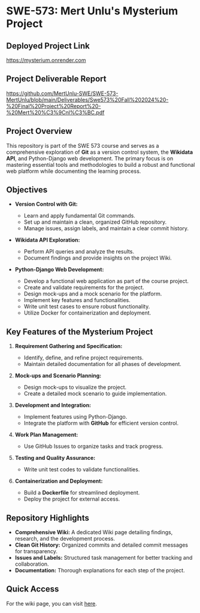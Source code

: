 # SWE-573: Mert Unlu's Mysterium Project
## Deployed Project Link
https://mysterium.onrender.com

## Project Deliverable Report
https://github.com/MertUnlu-SWE/SWE-573-MertUnlu/blob/main/Deliverables/Swe573%20Fall%202024%20-%20Final%20Project%20Report%20-%20Mert%20%C3%9Cnl%C3%BC.pdf

## Project Overview

This repository is part of the SWE 573 course and serves as a comprehensive exploration of **Git** as a version control system, the **Wikidata API**, and Python-Django web development. The primary focus is on mastering essential tools and methodologies to build a robust and functional web platform while documenting the learning process.

## Objectives

- **Version Control with Git:**
  - Learn and apply fundamental Git commands.
  - Set up and maintain a clean, organized GitHub repository.
  - Manage issues, assign labels, and maintain a clear commit history.

- **Wikidata API Exploration:**
  - Perform API queries and analyze the results.
  - Document findings and provide insights on the project Wiki.

- **Python-Django Web Development:**
  - Develop a functional web application as part of the course project.
  - Create and validate requirements for the project.
  - Design mock-ups and a mock scenario for the platform.
  - Implement key features and functionalities.
  - Write unit test cases to ensure robust functionality.
  - Utilize Docker for containerization and deployment.

## Key Features of the Mysterium Project

1. **Requirement Gathering and Specification:**
   - Identify, define, and refine project requirements.
   - Maintain detailed documentation for all phases of development.

2. **Mock-ups and Scenario Planning:**
   - Design mock-ups to visualize the project.
   - Create a detailed mock scenario to guide implementation.

3. **Development and Integration:**
   - Implement features using Python-Django.
   - Integrate the platform with **GitHub** for efficient version control.

4. **Work Plan Management:**
   - Use GitHub Issues to organize tasks and track progress.

5. **Testing and Quality Assurance:**
   - Write unit test codes to validate functionalities.

6. **Containerization and Deployment:**
   - Build a **Dockerfile** for streamlined deployment.
   - Deploy the project for external access.

## Repository Highlights

- **Comprehensive Wiki:** A dedicated Wiki page detailing findings, research, and the development process.
- **Clean Git History:** Organized commits and detailed commit messages for transparency.
- **Issues and Labels:** Structured task management for better tracking and collaboration.
- **Documentation:** Thorough explanations for each step of the project.

## Quick Access
For the wiki page, you can visit [here](https://github.com/MertUnlu-SWE/SWE-573-MertUnlu/wiki).
